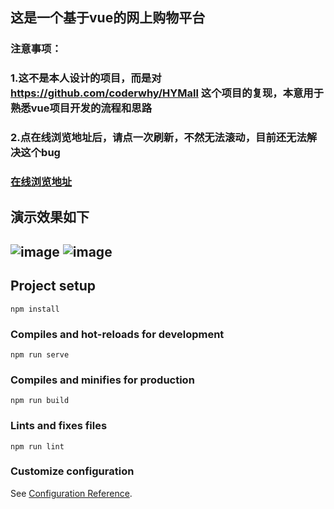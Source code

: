 
## 这是一个基于vue的网上购物平台

### 注意事项：
### 1.这不是本人设计的项目，而是对 https://github.com/coderwhy/HYMall 这个项目的复现，本意用于熟悉vue项目开发的流程和思路
### 2.点在线浏览地址后，请点一次刷新，不然无法滚动，目前还无法解决这个bug
### [在线浏览地址](https://chen-ccy.github.io/vue-onlineStore/dist) 
## 演示效果如下
## ![image](https://github.com/chen-ccy/vue-onlineStore/blob/gh-pages/public/image/%E9%A6%96%E9%A1%B5.gif?raw=true)    ![image](https://github.com/chen-ccy/vue-onlineStore/blob/gh-pages/public/image/%E8%AF%A6%E6%83%85%E9%A1%B5+%E8%B4%AD%E7%89%A9%E8%BD%A6.gif?raw=true)


## Project setup
```
npm install
```

### Compiles and hot-reloads for development
```
npm run serve
```

### Compiles and minifies for production
```
npm run build
```

### Lints and fixes files
```
npm run lint
```

### Customize configuration
See [Configuration Reference](https://cli.vuejs.org/config/).
